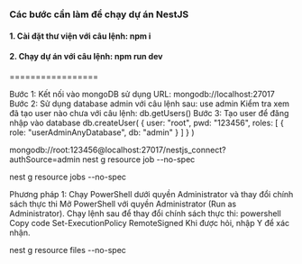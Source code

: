 ### Các bước cần làm để chạy dự án NestJS

#### 1. Cài đặt thư viện với câu lệnh: npm i

#### 2. Chạy dự án với câu lệnh: npm run dev

=================


Bước 1: Kết nối vào mongoDB sử dụng URL:
mongodb://localhost:27017
Bước 2: Sử dụng database admin với câu lệnh sau:
use admin
Kiểm tra xem đã tạo user nào chưa với câu lệnh:
db.getUsers()
Bước 3: Tạo user để đăng nhập vào database
db.createUser(
{
user: "root",
pwd: "123456",
roles: [ { role: "userAdminAnyDatabase", db: "admin" } ]
}
)


mongodb://root:123456@localhost:27017/nestjs_connect?authSource=admin
nest g resource job --no-spec

nest g resource jobs --no-spec

Phương pháp 1: Chạy PowerShell dưới quyền Administrator và thay đổi chính sách thực thi
Mở PowerShell với quyền Administrator (Run as Administrator).
Chạy lệnh sau để thay đổi chính sách thực thi:
powershell
Copy code
Set-ExecutionPolicy RemoteSigned
Khi được hỏi, nhập Y để xác nhận.

nest g resource files --no-spec